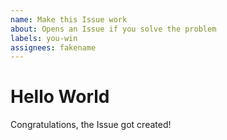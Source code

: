 ```yaml
---
name: Make this Issue work 
about: Opens an Issue if you solve the problem
labels: you-win
assignees: fakename
---
```


# Hello World

Congratulations, the Issue got created! 
